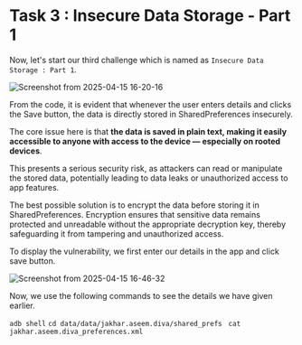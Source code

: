 # Task 3 : Insecure Data Storage - Part 1

Now, let's start our third challenge which is named as `Insecure Data Storage : Part 1`.

![Screenshot from 2025-04-15 16-20-16](https://github.com/user-attachments/assets/46463639-bbeb-45c9-a317-c3b457378efe)

From the code, it is evident that whenever the user enters details and clicks the Save button, the data is directly stored in SharedPreferences insecurely.

The core issue here is that **the data is saved in plain text, making it easily accessible to anyone with access to the device — especially on rooted devices**. 

This presents a serious security risk, as attackers can read or manipulate the stored data, potentially leading to data leaks or unauthorized access to app features.

The best possible solution is to encrypt the data before storing it in SharedPreferences. Encryption ensures that sensitive data remains protected and unreadable without the appropriate decryption key, thereby safeguarding it from tampering and unauthorized access.

To display the vulnerability, we first enter our details in the app and click save button.

![Screenshot from 2025-04-15 16-46-32](https://github.com/user-attachments/assets/b6ca7a27-9680-4af6-bd84-26938ecaaabd)

Now, we use the following commands to see the details we have given earlier.

`adb shell`
`cd data/data/jakhar.aseem.diva/shared_prefs `
`cat jakhar.aseem.diva_preferences.xml`




